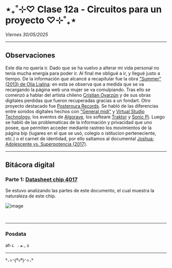 # ⋆₊˚⊹♡ Clase  12a - Circuitos para un proyecto ♡⊹˚₊⋆

_Viernes 30/05/2025_

***

## Observaciones

<!---Recordar para programar "md" (markdown): 
- https://github.com/adam-p/markdown-here/wiki/Markdown-Cheatsheet 
- https://www.markdownguide.org/basic-syntax/--->

Este día no quería ir. Dado que se ha vuelvo a alterar mi vida personal no tenía mucha energía para poder ir. Al final me obligué a ir, y llegué justo a tiempo. 
De la información que alcancé a recapitular fue la obra ["Summer" (2013) de Olia Lialina](https://rhizome.org/editorial/2013/aug/8/olia-lialina-summer-2013/): en esta se observa que a medida que se va recargando la página web una mujer se va comulpiando. Tras ello se comenzó a hablar del artista chileno [Cristian Oyarzún](https://www.error404.cl/coyarzun.htm) y de sus obras digitales perdidas que fueron recuperadas gracias a un fondart. Otro proyecto destacado fue [Posternura Records](https://posternurarecords.cl/). Se habló de las diferencias entre sonidos digitales hechos con ["General midi"](https://es.wikipedia.org/wiki/General_MIDI) y [Virtual Studio Technology](https://en.wikipedia.org/wiki/Virtual_Studio_Technology), los eventos de [Algorave](https://en.wikipedia.org/wiki/Algorave), los softeare [Traktor](https://en.wikipedia.org/wiki/Traktor) y [Sonic Pi](https://sonic-pi.net/). 
Luego se habló de las problematicas de la información y privacidad que uno posee, que permiten acceder mediante rastreo los movimientos de la página bip (lugares en el que se usó, colegio o istitucion perteneciente, etc.) o el carnet de identidad, por ello saltamos al documental [Joshua: Adolescente vs. Superpotencia (2017)](https://en.wikipedia.org/wiki/Joshua:_Teenager_vs._Superpower). 

***

## Bitácora digital

### Parte 1: [Datasheet chip 4017](https://www.ti.com/lit/ds/symlink/cd4017b-mil.pdf?ts=1748292720173&ref_url=https%253A%252F%252Fwww.google.com%252F)

Se estuvo analizando las partes de este documento, el cual muestra la naturaleza de este chip.

![image](https://github.com/user-attachments/assets/42f89508-1e21-442b-aadf-22fd17b8f55d)


<br>

***

### Posdata

ah  ૮ ◞ ﻌ ◟ ა

***

°˖✧◝(⁰▿⁰)◜✧˖°
